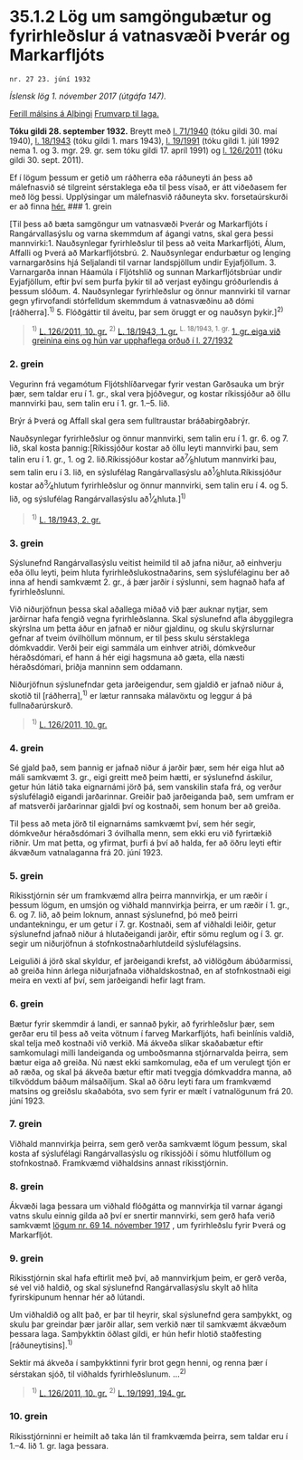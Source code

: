 # 35.1.2 Lög um samgöngubætur og fyrirhleðslur á vatnasvæði Þverár og Markarfljóts

`nr. 27 23. júní 1932`

_Íslensk lög 1. nóvember 2017 (útgáfa 147)._

[Ferill málsins á Alþingi](https://www.althingi.is/thingstorf/thingmalalistar-eftir-thingum/ferill/?ltg=45&mnr=12)
[Frumvarp til laga.](https://www.althingi.is/altext/45/s/pdf/0012.pdf)

**Tóku gildi 28. september 1932.**
Breytt með
[l. 71/1940](https://althingi.is/altext/stjtnr.html#1940071) (tóku gildi 30. maí 1940),
[l. 18/1943](https://althingi.is/altext/stjtnr.html#1943018) (tóku gildi 1. mars 1943),
[l. 19/1991](https://althingi.is/altext/stjt/1991.019.html) (tóku gildi 1. júlí 1992 nema 1. og 3. mgr. 29. gr. sem tóku gildi 17. apríl 1991) og
[l. 126/2011](https://althingi.is/altext/stjt/2011.126.html) (tóku gildi 30. sept. 2011).

Ef í lögum þessum er getið um ráðherra eða ráðuneyti án þess að málefnasvið sé tilgreint sérstaklega eða til þess vísað, er átt viðeðasem fer með lög þessi. Upplýsingar um málefnasvið ráðuneyta skv. forsetaúrskurði er að finna [hér.](2017015.md) ### 1. grein

[Til þess að bæta samgöngur um vatnasvæði Þverár og Markarfljóts í Rangárvallasýslu og varna skemmdum af ágangi vatns, skal gera þessi mannvirki:1. Nauðsynlegar fyrirhleðslur til þess að veita Markarfljóti, Álum, Affalli og Þverá að Markarfljótsbrú.
2. Nauðsynlegar endurbætur og lenging varnargarðsins hjá Seljalandi til varnar landspjöllum undir Eyjafjöllum.
3. Varnargarða innan Háamúla í Fljótshlíð og sunnan Markarfljótsbrúar undir Eyjafjöllum, eftir því sem þurfa þykir til að verjast eyðingu gróðurlendis á þessum slóðum.
4. Nauðsynlegar fyrirhleðslur og önnur mannvirki til varnar gegn yfirvofandi stórfelldum skemmdum á vatnasvæðinu að dómi [ráðherra].<sup>1)</sup> 
5. Flóðgáttir til áveitu, þar sem öruggt er og nauðsyn þykir.]<sup>2)</sup> 

> <sup>1)</sup> [L. 126/2011, 10. gr.](https://althingi.is/altext/stjt/2011.126.html) <sup>2)</sup> [L. 18/1943, 1. gr.](https://althingi.is/altext/stjtnr.html#1943018?g1) <sup>L. 18/1943, 1. gr.</sup> [1. gr. eiga við greinina eins og hún var upphaflega orðuð í l. 27/1932](https://althingi.is1932027.html#G1)

### 2. grein

Vegurinn frá vegamótum Fljótshlíðarvegar fyrir vestan Garðsauka um brýr þær, sem taldar eru í 1. gr., skal vera þjóðvegur, og kostar ríkissjóður að öllu mannvirki þau, sem talin eru í 1. gr. 1.–5. lið.

Brýr á Þverá og Affall skal gera sem fulltraustar bráðabirgðabrýr.

Nauðsynlegar fyrirhleðslur og önnur mannvirki, sem talin eru í 1. gr. 6. og 7. lið, skal kosta þannig:[Ríkissjóður kostar að öllu leyti mannvirki þau, sem talin eru í 1. gr., 1. og 2. lið.Ríkissjóður kostar að<sup>7</sup>&frasl;<sub>8</sub>hlutum mannvirki þau, sem talin eru í 3. lið, en sýslufélag Rangárvallasýslu að<sup>1</sup>&frasl;<sub>8</sub>hluta.Ríkissjóður kostar að<sup>3</sup>&frasl;<sub>4</sub>hlutum fyrirhleðslur og önnur mannvirki, sem talin eru í 4. og 5. lið, og sýslufélag Rangárvallasýslu að<sup>1</sup>&frasl;<sub>4</sub>hluta.]<sup>1)</sup> 

> <sup>1)</sup> [L. 18/1943, 2. gr.](https://althingi.is/altext/stjtnr.html#1943018?g2)

### 3. grein

Sýslunefnd Rangárvallasýslu veitist heimild til að jafna niður, að einhverju eða öllu leyti, þeim hluta fyrirhleðslukostnaðarins, sem sýslufélaginu ber að inna af hendi samkvæmt 2. gr., á þær jarðir í sýslunni, sem hagnað hafa af fyrirhleðslunni.

Við niðurjöfnun þessa skal aðallega miðað við þær auknar nytjar, sem jarðirnar hafa fengið vegna fyrirhleðslanna. Skal sýslunefnd afla ábyggilegra skýrslna um þetta áður en jafnað er niður gjaldinu, og skulu skýrslurnar gefnar af tveim óvilhöllum mönnum, er til þess skulu sérstaklega dómkvaddir. Verði þeir eigi sammála um einhver atriði, dómkveður héraðsdómari, ef hann á hér eigi hagsmuna að gæta, ella næsti héraðsdómari, þriðja manninn sem oddamann.

Niðurjöfnun sýslunefndar geta jarðeigendur, sem gjaldið er jafnað niður á, skotið til [ráðherra],<sup>1)</sup> er lætur rannsaka málavöxtu og leggur á þá fullnaðarúrskurð.

> <sup>1)</sup> [L. 126/2011, 10. gr.](https://althingi.is/altext/stjt/2011.126.html)

### 4. grein

Sé gjald það, sem þannig er jafnað niður á jarðir þær, sem hér eiga hlut að máli samkvæmt 3. gr., eigi greitt með þeim hætti, er sýslunefnd áskilur, getur hún látið taka eignarnámi jörð þá, sem vanskilin stafa frá, og verður sýslufélagið eigandi jarðarinnar. Greiðir það jarðeiganda það, sem umfram er af matsverði jarðarinnar gjaldi því og kostnaði, sem honum ber að greiða.

Til þess að meta jörð til eignarnáms samkvæmt því, sem hér segir, dómkveður héraðsdómari 3 óvilhalla menn, sem ekki eru við fyrirtækið riðnir. Um mat þetta, og yfirmat, þurfi á því að halda, fer að öðru leyti eftir ákvæðum vatnalaganna frá 20. júní 1923.

### 5. grein

Ríkisstjórnin sér um framkvæmd allra þeirra mannvirkja, er um ræðir í þessum lögum, en umsjón og viðhald mannvirkja þeirra, er um ræðir í 1. gr., 6. og 7. lið, að þeim loknum, annast sýslunefnd, þó með þeirri undantekningu, er um getur í 7. gr. Kostnaði, sem af viðhaldi leiðir, getur sýslunefnd jafnað niður á hlutaðeigandi jarðir, eftir sömu reglum og í 3. gr. segir um niðurjöfnun á stofnkostnaðarhlutdeild sýslufélagsins.

Leiguliði á jörð skal skyldur, ef jarðeigandi krefst, að viðlögðum ábúðarmissi, að greiða hinn árlega niðurjafnaða viðhaldskostnað, en af stofnkostnaði eigi meira en vexti af því, sem jarðeigandi hefir lagt fram.

### 6. grein

Bætur fyrir skemmdir á landi, er sannað þykir, að fyrirhleðslur þær, sem gerðar eru til þess að veita vötnum í farveg Markarfljóts, hafi beinlínis valdið, skal telja með kostnaði við verkið. Má ákveða slíkar skaðabætur eftir samkomulagi milli landeiganda og umboðsmanna stjórnarvalda þeirra, sem bætur eiga að greiða. Nú næst ekki samkomulag, eða ef um verulegt tjón er að ræða, og skal þá ákveða bætur eftir mati tveggja dómkvaddra manna, að tilkvöddum báðum málsaðiljum. Skal að öðru leyti fara um framkvæmd matsins og greiðslu skaðabóta, svo sem fyrir er mælt í vatnalögunum frá 20. júní 1923.

### 7. grein

Viðhald mannvirkja þeirra, sem gerð verða samkvæmt lögum þessum, skal kosta af sýslufélagi Rangárvallasýslu og ríkissjóði í sömu hlutföllum og stofnkostnað. Framkvæmd viðhaldsins annast ríkisstjórnin.

### 8. grein

Ákvæði laga þessara um viðhald flóðgátta og mannvirkja til varnar ágangi vatns skulu einnig gilda að því er snertir mannvirki, sem gerð hafa verið samkvæmt [lögum nr. 69 14. nóvember 1917](/altext/stjtnr.md#1917069) , um fyrirhleðslu fyrir Þverá og Markarfljót.

### 9. grein

Ríkisstjórnin skal hafa eftirlit með því, að mannvirkjum þeim, er gerð verða, sé vel við haldið, og skal sýslunefnd Rangárvallasýslu skylt að hlíta fyrirskipunum hennar hér að lútandi.

Um viðhaldið og allt það, er þar til heyrir, skal sýslunefnd gera samþykkt, og skulu þar greindar þær jarðir allar, sem verkið nær til samkvæmt ákvæðum þessara laga. Samþykktin öðlast gildi, er hún hefir hlotið staðfesting [ráðuneytisins].<sup>1)</sup> 

Sektir má ákveða í samþykktinni fyrir brot gegn henni, og renna þær í sérstakan sjóð, til viðhalds fyrirhleðslunum. …<sup>2)</sup> 

> <sup>1)</sup> [L. 126/2011, 10. gr.](https://althingi.is/altext/stjt/2011.126.html) <sup>2)</sup> [L. 19/1991, 194. gr.](https://althingi.is/altext/stjt/1991.019.html)

### 10. grein

Ríkisstjórninni er heimilt að taka lán til framkvæmda þeirra, sem taldar eru í 1.–4. lið 1. gr. laga þessara.
